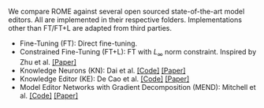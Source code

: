 We compare ROME against several open sourced state-of-the-art model editors. All are implemented in their respective folders. Implementations other than FT/FT+L are adapted from third parties.
- Fine-Tuning (FT): Direct fine-tuning.
- Constrained Fine-Tuning (FT+L): FT with $L_\infty$ norm constraint. Inspired by Zhu et al. [[Paper]](https://arxiv.org/abs/2012.00363)
- Knowledge Neurons (KN): Dai et al. [[Code]](https://github.com/EleutherAI/knowledge-neurons) [[Paper]](https://arxiv.org/abs/2104.08696)
- Knowledge Editor (KE): De Cao et al. [[Code]](https://github.com/eric-mitchell/mend) [[Paper]](https://arxiv.org/abs/2104.08164)
- Model Editor Networks with Gradient Decomposition (MEND): Mitchell et al. [[Code]](https://github.com/eric-mitchell/mend) [[Paper]](https://arxiv.org/abs/2110.11309)